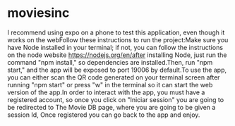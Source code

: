 # moviesinc
I recommend using expo on a phone to test this application, even though it works on the webFollow these instructions to run the project:Make sure you have Node installed in your terminal; if not, you can follow the instructions on the node website https://nodejs.org/en/after installing Node, just run the command "npm install," so dependencies are installed.Then, run "npm start," and the app will be exposed to port 19006 by default.To use the app, you can either scan the QR code generated on your terminal screen after running "npm start" or press "w" in the terminal so it can start the web version of the app.In order to interact with the app, you must have a registered account, so once you click on "Iniciar session" you are going to be redirected to The Movie DB page, where you are going to be given a session Id, Once registered you can go back to the app and enjoy.
